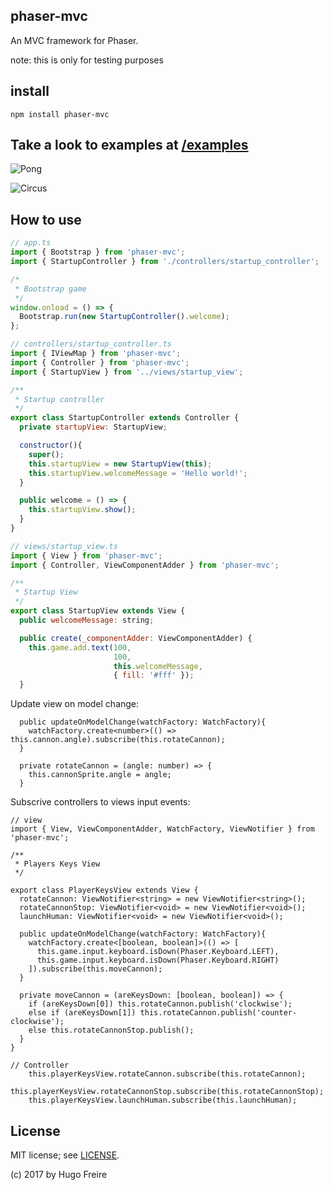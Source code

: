 ## phaser-mvc

An MVC framework for Phaser.

note: this is only for testing purposes

## install

```npm install phaser-mvc```

## Take a look to examples at [/examples](./examples)

![Pong](examples/pong/pong.png)

![Circus](examples/circus/circus.png)

## How to use

```javascript
// app.ts
import { Bootstrap } from 'phaser-mvc';
import { StartupController } from './controllers/startup_controller';

/*
 * Bootstrap game
 */
window.onload = () => {
  Bootstrap.run(new StartupController().welcome);
};
```

```javascript
// controllers/startup_controller.ts
import { IViewMap } from 'phaser-mvc';
import { Controller } from 'phaser-mvc';
import { StartupView } from '../views/startup_view';

/**
 * Startup controller
 */
export class StartupController extends Controller {
  private startupView: StartupView;

  constructor(){
    super();
    this.startupView = new StartupView(this);
    this.startupView.welcomeMessage = 'Hello world!';
  }

  public welcome = () => {
    this.startupView.show();
  }
}
```

```javascript
// views/startup_view.ts
import { View } from 'phaser-mvc';
import { Controller, ViewComponentAdder } from 'phaser-mvc';

/**
 * Startup View
 */
export class StartupView extends View {
  public welcomeMessage: string;

  public create(_componentAdder: ViewComponentAdder) {
    this.game.add.text(100,
                       100,
                       this.welcomeMessage,
                       { fill: '#fff' });
  }
```

Update view on model change:
```
  public updateOnModelChange(watchFactory: WatchFactory){
    watchFactory.create<number>(() => this.cannon.angle).subscribe(this.rotateCannon);
  }

  private rotateCannon = (angle: number) => {
    this.cannonSprite.angle = angle;
  }
```

Subscrive controllers to views input events:
```
// view
import { View, ViewComponentAdder, WatchFactory, ViewNotifier } from 'phaser-mvc';

/**
 * Players Keys View
 */

export class PlayerKeysView extends View {
  rotateCannon: ViewNotifier<string> = new ViewNotifier<string>();
  rotateCannonStop: ViewNotifier<void> = new ViewNotifier<void>();
  launchHuman: ViewNotifier<void> = new ViewNotifier<void>();

  public updateOnModelChange(watchFactory: WatchFactory){
    watchFactory.create<[boolean, boolean]>(() => [
      this.game.input.keyboard.isDown(Phaser.Keyboard.LEFT),
      this.game.input.keyboard.isDown(Phaser.Keyboard.RIGHT)
    ]).subscribe(this.moveCannon);
  }

  private moveCannon = (areKeysDown: [boolean, boolean]) => {
    if (areKeysDown[0]) this.rotateCannon.publish('clockwise');
    else if (areKeysDown[1]) this.rotateCannon.publish('counter-clockwise');
    else this.rotateCannonStop.publish();
  }
}
```

```
// Controller
    this.playerKeysView.rotateCannon.subscribe(this.rotateCannon);
    this.playerKeysView.rotateCannonStop.subscribe(this.rotateCannonStop);
    this.playerKeysView.launchHuman.subscribe(this.launchHuman);
```

## License

MIT license; see [LICENSE](./LICENSE).

(c) 2017 by Hugo Freire
